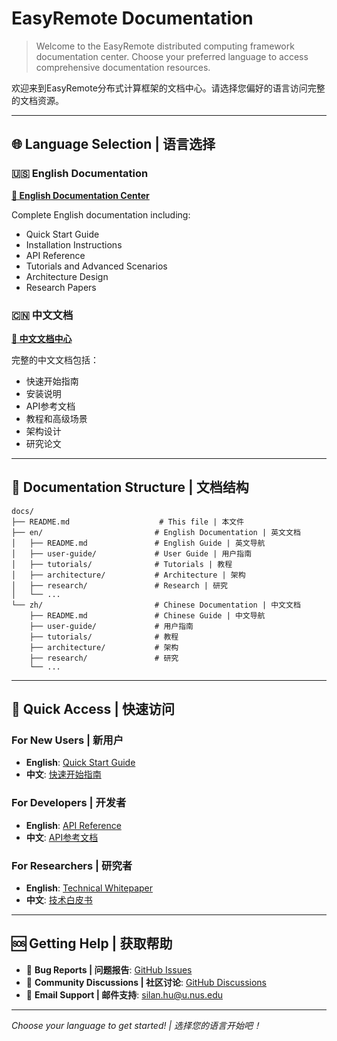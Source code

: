 # EasyRemote Documentation

> Welcome to the EasyRemote distributed computing framework documentation center. Choose your preferred language to access comprehensive documentation resources.

欢迎来到EasyRemote分布式计算框架的文档中心。请选择您偏好的语言访问完整的文档资源。

---

## 🌐 Language Selection | 语言选择

### 🇺🇸 English Documentation
**[📖 English Documentation Center](en/README.md)**

Complete English documentation including:
- Quick Start Guide
- Installation Instructions
- API Reference
- Tutorials and Advanced Scenarios
- Architecture Design
- Research Papers

### 🇨🇳 中文文档
**[📖 中文文档中心](zh/README.md)**

完整的中文文档包括：
- 快速开始指南
- 安装说明
- API参考文档
- 教程和高级场景
- 架构设计
- 研究论文

---

## 📂 Documentation Structure | 文档结构

```
docs/
├── README.md                    # This file | 本文件
├── en/                         # English Documentation | 英文文档
│   ├── README.md               # English Guide | 英文导航
│   ├── user-guide/             # User Guide | 用户指南
│   ├── tutorials/              # Tutorials | 教程
│   ├── architecture/           # Architecture | 架构
│   ├── research/               # Research | 研究
│   └── ...
└── zh/                         # Chinese Documentation | 中文文档
    ├── README.md               # Chinese Guide | 中文导航
    ├── user-guide/             # 用户指南
    ├── tutorials/              # 教程
    ├── architecture/           # 架构
    ├── research/               # 研究
    └── ...
```

---

## 🚀 Quick Access | 快速访问

### For New Users | 新用户
- **English**: [Quick Start Guide](en/user-guide/quick-start.md)
- **中文**: [快速开始指南](zh/user-guide/quick-start.md)

### For Developers | 开发者
- **English**: [API Reference](en/user-guide/api-reference.md)
- **中文**: [API参考文档](zh/user-guide/api-reference.md)

### For Researchers | 研究者
- **English**: [Technical Whitepaper](en/research/whitepaper.md)
- **中文**: [技术白皮书](zh/research/whitepaper.md)

---

## 🆘 Getting Help | 获取帮助

- 🐛 **Bug Reports | 问题报告**: [GitHub Issues](https://github.com/Qingbolan/EasyCompute/issues)
- 💬 **Community Discussions | 社区讨论**: [GitHub Discussions](https://github.com/Qingbolan/EasyCompute/discussions)
- 📧 **Email Support | 邮件支持**: [silan.hu@u.nus.edu](mailto:silan.hu@u.nus.edu)

---

*Choose your language to get started! | 选择您的语言开始吧！*